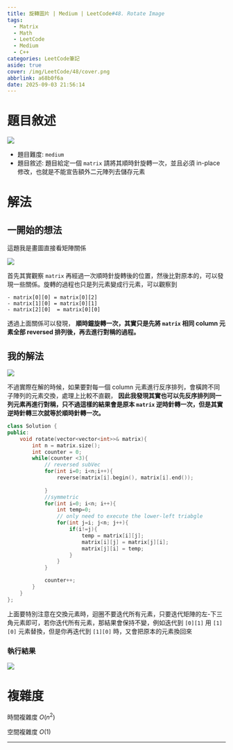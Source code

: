 ```yaml
---
title: 旋轉圖片 | Medium | LeetCode#48. Rotate Image
tags:
  - Matrix
  - Math
  - LeetCode
  - Medium
  - C++
categories: LeetCode筆記
aside: true
cover: /img/LeetCode/48/cover.png
abbrlink: a68b0f6a
date: 2025-09-03 21:56:14
---
```


# 題目敘述


![](/img/LeetCode/48/question.jpeg)

- 題目難度: `medium` 
- 題目敘述: 題目給定一個 `matrix` 請將其順時針旋轉一次，並且必須 in-place修改，也就是不能宣告額外二元陣列去儲存元素

# 解法

## 一開始的想法

這題我是畫圖直接看矩陣關係

![](/img/LeetCode/48/algo1.png)


首先其實觀察 `matrix` 再經過一次順時針旋轉後的位置，然後比對原本的，可以發現一些關係。旋轉的過程也只是列元素變成行元素，可以觀察到 

```
- matrix[0][0] = matrix[0][2]
- matrix[1][0] = matrix[0][1]
- matrix[2][0]  = matrix[0][0]
```

透過上面關係可以發現， **順時鐘旋轉一次，其實只是先將 `matrix` 相同 column 元素全部 reversed 排列後，再去進行對稱的過程。**


## 我的解法


![](/img/LeetCode/48/algo2.png)

不過實際在解的時候，如果要對每一個 column 元素進行反序排列，會橫跨不同子陣列的元素交換，處理上比較不直觀， **因此我發現其實也可以先反序排列同一列元素再進行對稱，只不過這樣的結果會是原本 `matrix` 逆時針轉一次，但是其實逆時針轉三次就等於順時針轉一次。** 


```c++
class Solution {
public:
    void rotate(vector<vector<int>>& matrix){
        int n = matrix.size();
        int counter = 0;
        while(counter <3){
            // reversed subVec
            for(int i=0; i<n;i++){
                reverse(matrix[i].begin(), matrix[i].end());
                
            }
            //symmetric
            for(int i=0; i<n; i++){
                int temp=0;
                // only need to execute the lower-left triabgle
                for(int j=i; j<n; j++){
                    if(i!=j){
                        temp = matrix[i][j];
                        matrix[i][j] = matrix[j][i];
                        matrix[j][i] = temp;
                    }
                }
            }

            counter++;
        }
    }
};
```

上面要特別注意在交換元素時，迴圈不要迭代所有元素，只要迭代矩陣的左-下三角元素即可，若你迭代所有元素，那結果會保持不變，例如迭代到 `[0][1]` 用 `[1][0]` 元素替換，但是你再迭代到 `[1][0]` 時，又會把原本的元素換回來 


### 執行結果

![](/img/LeetCode/48/result.jpeg)

# 複雜度

時間複雜度
$O(n^2)$

空間複雜度
$O(1)$

---